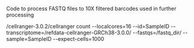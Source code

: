 Code to process FASTQ files to 10X filtered barcodes used in further processing

/cellranger-3.0.2/cellranger count --localcores=16 --id=SampleID --transcriptome=/refdata-cellranger-GRCh38-3.0.0/ --fastqs=/fastq_dir/ --sample=SampleID --expect-cells=1000

